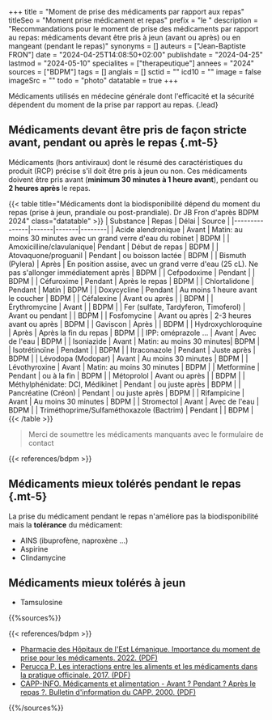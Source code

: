 +++
title = "Moment de prise des médicaments par rapport aux repas"
titleSeo = "Moment prise médicament et repas"
prefix = "le "
description = "Recommandations pour le moment de prise des médicaments par rapport au repas: médicaments devant être pris à jeun (avant ou après) ou en mangeant (pendant le repas)"
synonyms = []
auteurs = ["Jean-Baptiste FRON"]
date = "2024-04-25T14:08:50+02:00"
publishdate = "2024-04-25"
lastmod = "2024-05-10"
specialites = ["therapeutique"]
annees = "2024"
sources = ["BDPM"]
tags = []
anglais = []
sctid = ""
icd10 = ""
image = false
imageSrc = ""
todo = "photo"
datatable = true
+++

Médicaments utilisés en médecine générale dont l'efficacité et la sécurité dépendent du moment de la prise par rapport au repas.
{.lead}

## Médicaments devant être pris de façon stricte avant, pendant ou après le repas {.mt-5}

Médicaments (hors antiviraux) dont le résumé des caractéristiques du produit (RCP) précise s'il doit être pris à jeun ou non. Ces médicaments doivent être pris avant (**minimum 30 minutes à 1 heure avant**), pendant ou **2 heures après** le repas.

{{< table title="Médicaments dont la biodisponibilité dépend du moment du repas (prise à jeun, prandiale ou post-prandiale). Dr JB Fron d'après BDPM 2024" class="datatable" >}}
| Substance     | Repas | Délai | Source |
|---------------|-------|-------|--------|
| Acide alendronique | Avant | Matin: au moins 30 minutes avec un grand verre d'eau du robinet | BDPM |
| Amoxicilline/clavulanique| Pendant | Début de repas | BDPM |
| Atovaquone/proguanil | Pendant | ou boisson lactée | BDPM |
| Bismuth (Pylera) | Après | En position assise, avec un grand verre d'eau (25 cL). Ne pas s'allonger immédiatement après | BDPM |
| Cefpodoxime | Pendant | | BDPM |
| Céfuroxime | Pendant | Après le repas | BDPM |
| Chlortalidone | Pendant | Matin | BDPM |
| Doxycycline | Pendant | Au moins 1 heure avant le coucher | BDPM |
| Céfalexine | Avant ou après | | BDPM |
| Érythromycine | Avant | | BDPM |
| Fer (sulfate, Tardyferon, Timoferol) | Avant ou pendant | | BDPM |
| Fosfomycine | Avant ou après | 2-3 heures avant ou après | BDPM |
| Gaviscon | Après | | BDPM |
| Hydroxychloroquine | Après | Après la fin du repas | BDPM |
| IPP: oméprazole ... | Avant | Avec de l'eau | BDPM |
| Isoniazide | Avant | Matin: au moins 30 minutes| BDPM |
| Isotrétinoïne | Pendant | | BDPM |
| Itraconazole | Pendant | Juste après | BDPM |
| Lévodopa (Modopar) | Avant | Au moins 30 minutes | BDPM |
| Lévothyroxine | Avant | Matin: au moins 30 minutes | BDPM |
| Metformine | Pendant | ou à la fin | BDPM |
| Métoprolol | Avant ou après | | BDPM |
| Méthylphénidate: DCI, Médikinet | Pendant | ou juste après | BDPM |
| Pancréatine (Créon) | Pendant | ou juste après | BDPM |
| Rifampicine | Avant | Au moins 30 minutes | BDPM |
| Stromectol | Avant | Avec de l'eau | BDPM |
| Triméthoprime/Sulfaméthoxazole (Bactrim) | Pendant | | BDPM |
{{< /table >}}

> Merci de soumettre les médicaments manquants avec le formulaire de contact

{{< references/bdpm >}}

## Médicaments mieux tolérés pendant le repas {.mt-5}

La prise du médicament pendant le repas n'améliore pas la biodisponibilité mais la **tolérance** du médicament:

- AINS (ibuprofène, naproxène ...)
- Aspirine
- Clindamycine

## Médicaments mieux tolérés à jeun

- Tamsulosine

{{%sources%}}

{{< references/bdpm >}}

- [Pharmacie des Hôpitaux de l'Est Lémanique. Importance du moment de prise pour les médicaments. 2022. (PDF)](https://www.phel.ch/upload/docs/application/pdf/2018-04/importance_du_moment_de_prise_pour_les_medicaments.pdf)
- [Perucca P. Les interactions entre les aliments et les médicaments dans la pratique officinale. 2017. (PDF)](https://dumas.ccsd.cnrs.fr/dumas-01613518/document)
- [CAPP-INFO. Médicaments et alimentation - Avant ? Pendant ? Après le repas ?. Bulletin d'information du CAPP. 2000. (PDF)](https://pharmacie.hug.ch/infomedic/cappinfo/cappinfo15.pdf)

{{%/sources%}}
